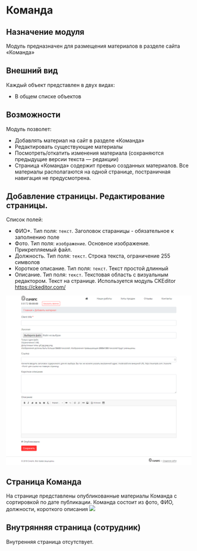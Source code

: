 # Команда
## Назначение модуля
Модуль предназначен для размещения материалов в разделе сайта «Команда»
## Внешний вид
Каждый объект представлен в двух видах:
- В общем списке объектов
## Возможности
Модуль позволет:
- Добавлять материал на сайт в разделе «Команда»
- Редактировать существующие материалы
- Посмотреть/откатить изменения материала (сохраняются предыдущие версии текста — редакции)
- Страница «Команда» содержит превью созданных материалов. Все материалы располагаются на одной странице, постраничная навигация не предусмотрена.
## Добавление страницы. Редактирование страницы.
Список полей:
- ФИО*. Тип поля: `текст`. Заголовок стараницы - обязательное к заполнению поле
- Фото. Тип поля: `изображение`. Основное изображение. Прикрепляемый файл.
- Должность. Тип поля: `текст`. Строка текста, ограничение 255 символов
- Короткое описание. Тип поля: `текст`. Текст простой длинный
- Описание. Тип поля: `текст`. Текстовая область с визуальным редактором. Текст на странице. Используется модуль CKEditor <https://ckeditor.com/>

<img src="https://github.com/synapse-studio/helper/blob/master/tz/client/client.png">

## Страница Команда
На странице представлены опубликованные материалы  Команда с сортировкой по дате публикации.
Команда состоит из фото, ФИО, должности, короткого описания
<img src="https://github.com/synapse-studio/helper/blob/master/tz/commanda/team.jpg?raw=true">

## Внутрянняя страница (сотрудник)
Внутренняя страница отсутствует.

